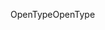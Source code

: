 <span data-ttu-id="3be4a-101">OpenType</span><span class="sxs-lookup"><span data-stu-id="3be4a-101">OpenType</span></span>